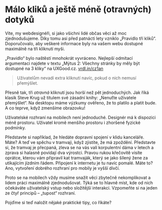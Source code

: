 # Málo kliků a ještě méně (otravných) dotyků

Víte, my webdesignéři, si jako všichni lidé občas věci až moc zjednodušujeme. Díky tomu asi před patnácti lety vzniklo „Pravidlo tří kliků“. Doporučovalo, aby veškeré informace byly na vašem webu dostupné maximálně na tři kliknutí myši. 

„Pravidlo“ bylo naštěstí mnohokrát vyvráceno. Nejlepší odmítací argumentaci najdete v textu „Mýtus 2: Všechny stránky by měly být dostupné na 3 kliky“ na UXGood.cz. [vrdl.in/cz1an](http://www.uxgood.com/ux-myths-cesky-mytus-2-vsechny-stranky-by-mely-byt-dostupne-na-3-kliky/)

> Uživatelům nevadí extra kliknutí navíc, pokud o nich nemusí přemýšlet.

Přesně tak, tři *otravná* kliknutí jsou horší než pět jednoduchých. Jak říká klasik Steve Krug už titulem své zásadní knihy: „Nenuťte uživatele přemýšlet“. Na desktopu máme výzkumy ověřeno, že to platilo a platit bude. A co teprve, když zmenšíme obrazovku!

Uživatelské rozhraní na mobilech není jednoduché. Designér má k dispozici méně prostoru. Uživatel kromě menšího prostoru i zhoršené fyzické podmínky. 

Představte si například, že hledáte dopravní spojení v klidu kanceláře. Máte? A teď ve spěchu v tramvaji, když zjistíte, že má zpoždění. Představte si, že tramvaj je přecpaná, zleva se na vás valí korpulentní dáma v letech a zprava si halasně povídají dva výrostci. Pravou rukou křečovitě visíte oprátce, kterou vám připravil kat tramvaják, který se jako šílený žene za utíkajícím jízdním řádem. Připojení k internetu je tu navíc pomalé. Máte to? Ano, vytvoření dobrého rozhraní pro mobily je vyšší dívčí.

Proto se na mobilech vždy musíme snažit věci zbytečně nekomplikovat a lidem práci maximálně zjednodušovat. Týká se to hlavně míst, kde od nich očekáváte uživatelský vstup nebo složitější interakci. Vzpomeňte si na jeden ze čtyř principů – „tupost“ rozhraní.

Pojďme si teď naložit nějaké praktické tipy, co říkáte?
